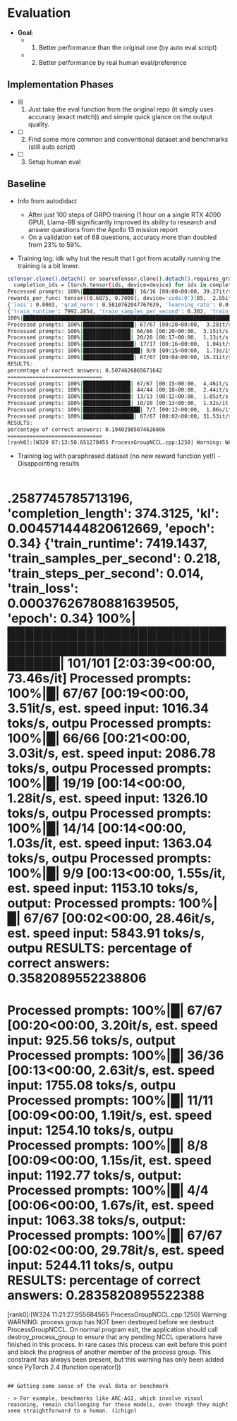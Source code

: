 # Evaluation

- **Goal**:
    - 1. Better performance than the original one (by auto eval script)
    - 2. Better performance by real human eval/preference

## Implementation Phases

- [x] 1. Just take the eval function from the original repo (it simply uses accuracy (exact match)) and simple quick glance on the output quality.
- [ ] 2. Find some more common and conventional dataset and benchmarks (still auto script)
- [ ] 3. Setup human eval

## Baseline

- Info from autodidact
    - After just 100 steps of GRPO training (1 hour on a single RTX 4090 GPU), Llama-8B significantly improved its ability to research and answer questions from the Apollo 13 mission report
    - On a validation set of 68 questions, accuracy more than doubled from 23% to 59%.

- Training log: idk why but the result that I got from acutally running the training is a bit lower.

```bash
ceTensor.clone().detach() or sourceTensor.clone().detach().requires_grad_(True), rather than torch.tensor(sourceTensor).
  completion_ids = [torch.tensor(ids, device=device) for ids in completion_ids]
Processed prompts: 100%|████████████████| 16/16 [00:00<00:00, 39.27it/s, est. speed input: 6827.13 toks/s, output: 81.01 toks/s]
rewards_per_func: tensor([0.6875, 0.7000], device='cuda:0'):05,  2.55it/s, est. speed input: 385.80 toks/s, output: 5.11 toks/s]
{'loss': 0.0003, 'grad_norm': 0.5810762047767639, 'learning_rate': 0.0, 'rewards/reward_correctness': 0.6875, 'rewards/reward_formatting': 0.699999988079071, 'reward': 1.3875000476837158, 'reward_std': 0.44403791427612305, 'completion_length': 224.125, 'kl': 0.00834659393876791, 'epoch': 0.34}
{'train_runtime': 7992.2854, 'train_samples_per_second': 0.202, 'train_steps_per_second': 0.013, 'train_loss': 0.0005197484556535774, 'epoch': 0.34}
100%|███████████████████████████████████████████████████████████████████████████████████████| 101/101 [2:13:12<00:00, 79.13s/it]
Processed prompts: 100%|████████████████| 67/67 [00:20<00:00,  3.28it/s, est. speed input: 950.44 toks/s, output: 394.51 toks/s]
Processed prompts: 100%|███████████████| 66/66 [00:20<00:00,  3.15it/s, est. speed input: 2383.55 toks/s, output: 323.82 toks/s]
Processed prompts: 100%|███████████████| 20/20 [00:17<00:00,  1.13it/s, est. speed input: 1320.49 toks/s, output: 146.76 toks/s]
Processed prompts: 100%|████████████████| 17/17 [00:16<00:00,  1.04it/s, est. speed input: 1620.28 toks/s, output: 98.35 toks/s]
Processed prompts: 100%|██████████████████| 9/9 [00:15<00:00,  1.73s/it, est. speed input: 1165.77 toks/s, output: 71.38 toks/s]
Processed prompts: 100%|████████████████| 67/67 [00:04<00:00, 16.31it/s, est. speed input: 3617.28 toks/s, output: 61.11 toks/s]
RESULTS:
percentage of correct answers: 0.5074626865671642
==============================
Processed prompts: 100%|███████████████| 67/67 [00:15<00:00,  4.46it/s, est. speed input: 1292.29 toks/s, output: 561.32 toks/s]
Processed prompts: 100%|███████████████| 44/44 [00:18<00:00,  2.44it/s, est. speed input: 1800.84 toks/s, output: 244.13 toks/s]
Processed prompts: 100%|███████████████| 13/13 [00:12<00:00,  1.05it/s, est. speed input: 1209.04 toks/s, output: 126.32 toks/s]
Processed prompts: 100%|███████████████| 10/10 [00:13<00:00,  1.32s/it, est. speed input: 1225.46 toks/s, output: 109.78 toks/s]
Processed prompts: 100%|██████████████████| 7/7 [00:12<00:00,  1.86s/it, est. speed input: 1149.18 toks/s, output: 76.05 toks/s]
Processed prompts: 100%|████████████████| 67/67 [00:02<00:00, 31.53it/s, est. speed input: 6047.70 toks/s, output: 83.31 toks/s]
RESULTS:
percentage of correct answers: 0.19402985074626866
==============================
[rank0]:[W320 07:13:50.651270455 ProcessGroupNCCL.cpp:1250] Warning: WARNING: process group has NOT been destroyed before we destruct ProcessGroupNCCL. On normal program exit, the application should call destroy_process_group to ensure that any pending NCCL operations have finished in this process. In rare cases this process can exit before this point and block the progress of another member of the process group. This constraint has always been present,  but this warning has only been added since PyTorch 2.4 (function operator())
```

- Training log with paraphrased dataset (no new reward function yet!) - Disappointing results

  ```bash

.2587745785713196, 'completion_length': 374.3125, 'kl': 0.004571444820612669, 'epoch': 0.34}
{'train_runtime': 7419.1437, 'train_samples_per_second': 0.218, 'train_steps_per_second': 0.014, 'train_loss': 0.00037626780881639505, 'epoch': 0.34}
100%|████████████████████████████████████████████████████████| 101/101 [2:03:39<00:00, 73.46s/it]
Processed prompts: 100%|█| 67/67 [00:19<00:00,  3.51it/s, est. speed input: 1016.34 toks/s, outpu
Processed prompts: 100%|█| 66/66 [00:21<00:00,  3.03it/s, est. speed input: 2086.78 toks/s, outpu
Processed prompts: 100%|█| 19/19 [00:14<00:00,  1.28it/s, est. speed input: 1326.10 toks/s, outpu
Processed prompts: 100%|█| 14/14 [00:14<00:00,  1.03s/it, est. speed input: 1363.04 toks/s, outpu
Processed prompts: 100%|█| 9/9 [00:13<00:00,  1.55s/it, est. speed input: 1153.10 toks/s, output:
Processed prompts: 100%|█| 67/67 [00:02<00:00, 28.46it/s, est. speed input: 5843.91 toks/s, outpu
RESULTS:
percentage of correct answers: 0.3582089552238806
==============================

Processed prompts: 100%|█| 67/67 [00:20<00:00,  3.20it/s, est. speed input: 925.56 toks/s, output
Processed prompts: 100%|█| 36/36 [00:13<00:00,  2.63it/s, est. speed input: 1755.08 toks/s, outpu
Processed prompts: 100%|█| 11/11 [00:09<00:00,  1.19it/s, est. speed input: 1254.10 toks/s, outpu
Processed prompts: 100%|█| 8/8 [00:09<00:00,  1.15s/it, est. speed input: 1192.77 toks/s, output:
Processed prompts: 100%|█| 4/4 [00:06<00:00,  1.67s/it, est. speed input: 1063.38 toks/s, output:
Processed prompts: 100%|█| 67/67 [00:02<00:00, 29.78it/s, est. speed input: 5244.11 toks/s, outpu
RESULTS:
percentage of correct answers: 0.2835820895522388
==============================

[rank0]:[W324 11:21:27.955684565 ProcessGroupNCCL.cpp:1250] Warning: WARNING: process group has NOT been destroyed before we destruct ProcessGroupNCCL. On normal program exit, the application should call destroy_process_group to ensure that any pending NCCL operations have finished in this process. In rare cases this process can exit before this point and block the progress of another member of the process group. This constraint has always been present,  but this warning has only been added since PyTorch 2.4 (function operator())

  ```

## Getting some sense of the eval data or benchmark

- > For example, benchmarks like ARC-AGI, which involve visual reasoning, remain challenging for these models, even though they might seem straightforward to a human. (ichigo)
